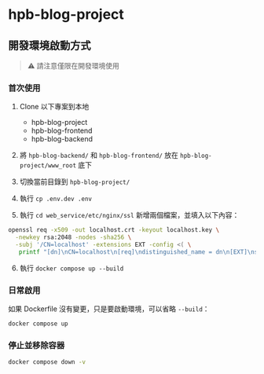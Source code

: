 # hpb-blog-project

## 開發環境啟動方式

> ⚠️ 請注意僅限在開發環境使用

### 首次使用

1. Clone 以下專案到本地

   - hpb-blog-project
   - hpb-blog-frontend
   - hpb-blog-backend

2. 將 `hpb-blog-backend/` 和 `hpb-blog-frontend/` 放在 `hpb-blog-project/www_root` 底下
3. 切換當前目錄到 `hpb-blog-project/`
4. 執行 `cp .env.dev .env`
5. 執行 `cd web_service/etc/nginx/ssl` 新增兩個檔案，並填入以下內容：

```bash
openssl req -x509 -out localhost.crt -keyout localhost.key \
  -newkey rsa:2048 -nodes -sha256 \
  -subj '/CN=localhost' -extensions EXT -config <( \
   printf "[dn]\nCN=localhost\n[req]\ndistinguished_name = dn\n[EXT]\nsubjectAltName=DNS:localhost\nkeyUsage=digitalSignature\nextendedKeyUsage=serverAuth")
```

6. 執行 `docker compose up --build`

### 日常啟用

如果 Dockerfile 沒有變更，只是要啟動環境，可以省略 `--build`：

```bash
docker compose up
```

### 停止並移除容器

```bash
docker compose down -v
```
